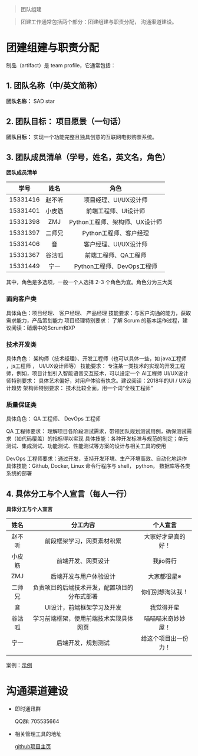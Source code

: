 > 团队组建

> 团建工作通常包括两个部分：团建组建与职责分配， 沟通渠道建设。

# 团建组建与职责分配

制品（artifact）是 team profile，它通常包括：

## 1. 团队名称（中/英文简称）

**团队名称：** SAD star

## 2. 团队目标： 项目愿景（一句话）

**团队目标：** 实现一个功能完整且独具创意的互联网电影购票系统。

## 3. 团队成员清单（学号，姓名，英文名，角色）

**团队成员清单**

| 学号 | 姓名 | 角色 | 
| - | :-: | :-: | 
| 15331416 | 赵不听 | 项目经理、UI/UX设计师|  
| 15331401 | 小皮筋 | 前端工程师、UI设计师|
| 15331398 | ZMJ | Python工程师、架构师、UX设计师 |
| 15331397 | 二师兄 | Python工程师、客户经理 |
| 15331406 | 音 | 客户经理、UI/UX设计师 |
| 15331367 | 谷沽呱 | 前端工程师、QA工程师|
| 15331449 | 宁一 | Python工程师、DevOps工程师 |


其中，角色是多选项，一般一个人选择 2-3 个角色为宜。角色分为三大类 

### 面向客户类 

具体角色：项目经理、 客户经理、 产品经理
技能要求：与客户沟通的能力，获取需求能力，产品策划能力
项目经理特别要求： 了解 Scrum 的基本运作过程，建议阅读：硝烟中的Scrum和XP

### 技术开发类 

具体角色： 架构师（技术经理）、开发工程师（也可以具体一些，如 java工程师 ，js工程师 ， UI/UX设计师等）
技能要求： 专注某一类技术的实现的开发工程师，例如，项目计划引入智能语音交互技术，可以设定一个 AI工程师
UI/UX设计师特别要求： 具体艺术偏好，对用户体验有执念。建议阅读：2018年的UI / UX设计趋势
架构师特别要求： 技术比较全面，用一个词“全栈工程师”

### 质量保证类 

具体角色： QA 工程师、 DevOps 工程师

QA 工程师要求： 理解项目各阶段测试需求，带领团队规划测试用例，确保测试需求（如代码覆盖）的指标得以实现 
具体技能：各种开发标准与规范的制定；单元测试、集成测试、功能测试、性能测试等方案的设计与相关工具的使用

DevOps 工程师要求：通过开发，支持开发环境、生产环境高效、自动化地运作 
具体技能：Github, Docker, Linux 命令行程序与 shell， python， 数据库等各类系统的部署

## 4. 具体分工与个人宣言（每人一行）

**具体分工与个人宣言**

| 姓名 | 分工内容 | 个人宣言 |
| :--: | :--: | :--: |
|赵不听| 前段框架学习，网页素材积累|大家好才是真的好！|
|小皮筋|前端开发、网页设计|我jio得行|
|ZMJ|后端开发与用户体验设计| 大家都很星※ |
|二师兄| 负责项目的后端技术开发，配置项目的分布式部署| 你们别想淘汰我！|
|音| UI设计，前端框架学习及开发 | 我觉得开星 |
|谷沽呱| 学习前端框架，使用前端技术实现具体网页|喵喵喵米奇妙妙屋！|
|宁一|后端开发，规划测试| 给这个项目出一份力！|
|||

案例：[示例](https://github.com/HYPJUDY/movie-ticket-and-service-website/blob/master/documents/2_team_profile.md)

# 沟通渠道建设

- 即时通讯群

    QQ群: 705535664


- 相关管理工具的地址
    
    [github项目主页](https://softwaresad.github.io/Dashboard/)






